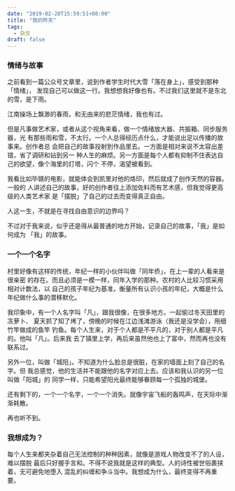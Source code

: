 ```yaml
---
date: "2019-02-28T15:59:51+08:00"
title: "我的昨天"
tags:
  - 杂文
draft: false
---
```


### 情绪与故事

之前看到一篇公众号文章里，说到作者学生时代大雪「落在身上」，感受到那种「情绪」，
发现自己可以做这一行。我想想我好像也有。不过我们这里就不是东北的雪，是下雨。

江南操场上飘渺的春雨，和无由来的悲茫情绪，我也有过。

但是凡事做艺术家，或者从这个视角来看，做一个情绪放大器、共振箱、同步服务器，光
有那些雨和雪，不太行。一个人总得经历点什么，才能说出足以传播的故事来。创作者总
会把自己的故事投射到作品里去。一方面是相对来说不太容出差错，省了调研和钻到另一
种人生的麻烦。另一方面是每个人都有抑制不住表达自己的欲望，像个海里的灯塔，闪个
不停，渴望被看到。

我看比如毕赣的电影，就能体会到凯里对他的烙印，然后就成了创作天然的容器。一般的
人讲述自己的故事，好的创作者往上添加佐料而有艺术感，但我觉得更高级的人类艺术家
是「摆脱」了自己的过去而变得真正自由。

人这一生，不就是在寻找自由意识的边界吗？

不过对于我来说，似乎还是得从最普通的地方开始，记录自己的故事，「我」是如何成为
「我」的故事。

### 一个一个名字

村里好像有这样的传统，年纪一样的小伙伴叫做「同年侨」，在上一辈的人看来是很亲密
的存在。而且必须是一模一样，同年入学的那种。农村的人比较习惯采用相对计数法，以
自己的孩子年纪为基准，衡量所有认识小孩的年纪，大概是什么年纪做什么事的潜移默化。

我印象中，有一个人名字叫「凡」，跟我很像，在很多地方。一起偷过冬天田里的冻萝卜、
夏天抓了知了烤了，傍晚的时候在江边浅滩游泳（我还是没学会），用细竹竿做成的鱼竿
钓鱼。每个人生来，对于个人都是不平凡的，对于别人都是平凡的。他叫「凡」。后来我
去了镇里上学，再后来虽然他也上了富中，然而再也没有联系过。

另外一位，叫做「城阳」。不知道为什么脸总是很脏，在家的墙面上刻了自己的名字。但
我总感觉，他的生活并不能跟他的名字对应上去。应该和我认识的另一位叫做「阳城」的
同学一样，只能希望阳光最终能够眷顾每一个孤独的城堡。

还有剩下的，一个一个名字，一个一个消失。就像宇宙飞船的轰鸣声，在天际中渐渐耗散。

再也听不到。

### 我想成为？

每个人生来都夹杂着自己无法控制的种种因素，就像是游戏人物改变不了的人设，难以摆脱
最后只好握手言和。不得不说我就是这样的典型。人的诗性被世俗裹挟着，无可避免地堕入
混乱的纠缠和争斗当中。我想成为什么，最终变得不再重要。
